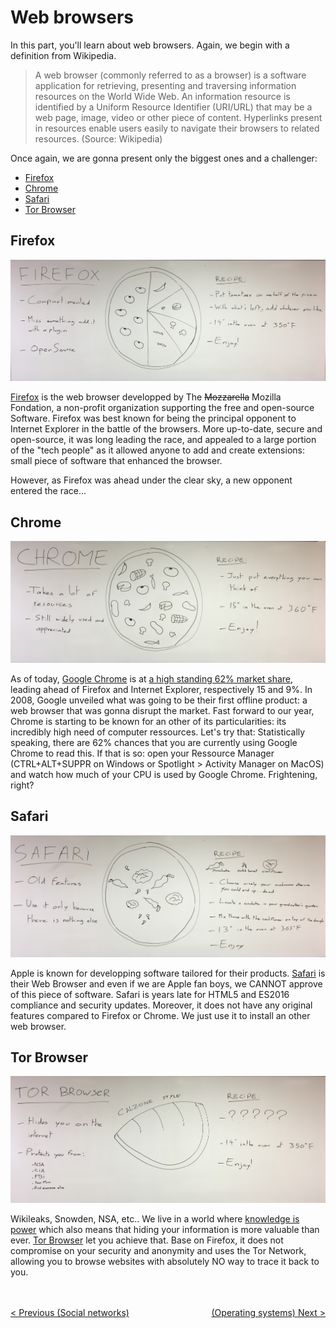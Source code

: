 # Web browsers

In this part, you'll learn about web browsers. Again, we begin with a definition from Wikipedia.

> A web browser (commonly referred to as a browser) is a software application for retrieving, presenting and traversing information resources on the World Wide Web.
> An information resource is identified by a Uniform Resource Identifier (URI/URL) that may be a web page, image, video or other piece of content.
> Hyperlinks present in resources enable users easily to navigate their browsers to related resources. (Source: Wikipedia)

Once again, we are gonna present only the biggest ones and a challenger:
* [Firefox](#firefox)
* [Chrome](#fhrome)
* [Safari](#safari)
* [Tor Browser](#tor-browser)

## Firefox

![Firefox](img/IMG_0118.JPG)

[Firefox](https://www.mozilla.org/en-US/firefox/new/) is the web browser developped by The ~~Mozzarella~~ Mozilla Fondation, a non-profit organization supporting the free and open-source Software. Firefox was best known for being the principal opponent to Internet Explorer in the battle of the browsers. More up-to-date, secure and open-source, it was long leading the race, and appealed to a large portion of the "tech people" as it allowed anyone to add and create extensions: small piece of software that enhanced the browser.

However, as Firefox was ahead under the clear sky, a new opponent entered the race...

## Chrome

![Chrome](img/IMG_0116.JPG)

As of today, [Google Chrome](https://www.google.com/chrome/) is at [a high standing 62% market share](http://gs.statcounter.com/browser-market-share/desktop/worldwide), leading ahead of Firefox and Internet Explorer, respectively 15 and 9%. In 2008, Google unveiled what was going to be their first offline product: a web browser that was gonna disrupt the market. Fast forward to our year, Chrome is starting to be known for an other of its particularities: its incredibly high need of computer ressources. Let's try that: Statistically speaking, there are 62% chances that you are currently using Google Chrome to read this. If that is so: open your Ressource Manager (CTRL+ALT+SUPPR on Windows or Spotlight > Activity Manager on MacOS) and watch how much of your CPU is used by Google Chrome. Frightening, right?

## Safari

![Safari](img/IMG_0117.JPG)

Apple is known for developping software tailored for their products. [Safari](http://www.apple.com/lae/safari/) is their Web Browser and even if we are Apple fan boys, we CANNOT approve of this piece of software. Safari is years late for HTML5 and ES2016 compliance and security updates. Moreover, it does not have any original features compared to Firefox or Chrome. We just use it to install an other web browser.

## Tor Browser

![Tor Browser](img/IMG_0119.JPG)

Wikileaks, Snowden, NSA, etc.. We live in a world where [knowledge is power](https://www.youtube.com/watch?v=sKTc8Chvw5k) which also means that hiding your information is more valuable than ever. [Tor Browser](https://www.torproject.org/projects/torbrowser.html.en) let you achieve that. Base on Firefox, it does not compromise on your security and anonymity and uses the Tor Network, allowing you to browse websites with absolutely NO way to trace it back to you.

<br/><br/>
<span style="float:left">[< Previous (Social networks)](../SocialNetworks)</span><span style="float:right">[(Operating systems) Next >](../OperatingSystems)</span>
